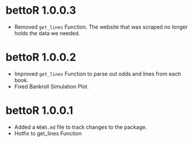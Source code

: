 # bettoR 1.0.0.3

* Removed `get_lines` Function. The website that was scraped no longer holds the data we needed.


# bettoR 1.0.0.2

* Improved `get_lines` Function to parse out odds and lines from each book.
* Fixed Bankroll Simulation Plot.



# bettoR 1.0.0.1

* Added a `NEWS.md` file to track changes to the package.
* Hotfix to get_lines Function
